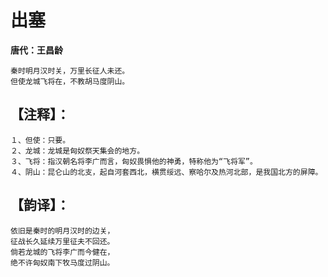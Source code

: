 # 出塞
**唐代：王昌龄**

    秦时明月汉时关，万里长征人未还。
    但使龙城飞将在，不教胡马度阴山。


【注释】：
--
    １、但使：只要。
    ２、龙城：龙城是匈奴祭天集会的地方。
    ３、飞将：指汉朝名将李广而言，匈奴畏惧他的神勇，特称他为“飞将军”。
    ４、阴山：昆仑山的北支，起自河套西北，横贯绥远、察哈尔及热河北部，是我国北方的屏障。

【韵译】：
--
    依旧是秦时的明月汉时的边关，
    征战长久延续万里征夫不回还。
    倘若龙城的飞将李广而今健在，
    绝不许匈奴南下牧马度过阴山。
